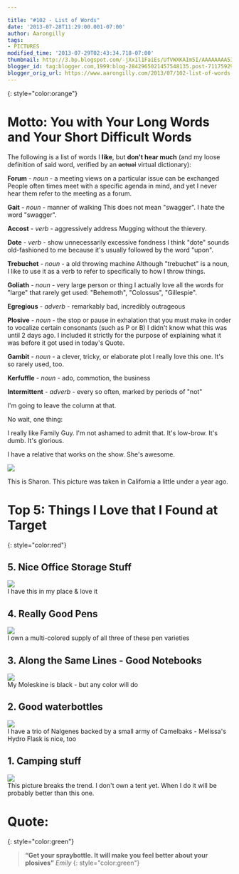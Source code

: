 ```yaml
---

title: "#102 - List of Words"
date: '2013-07-28T11:29:00.001-07:00'
author: Aarongilly
tags:
- PICTURES
modified_time: '2013-07-29T02:43:34.718-07:00'
thumbnail: http://3.bp.blogspot.com/-jXx1l1FaiEs/UfVWXKAIm5I/AAAAAAAA5Ik/EFoVkTKAVgo/s72-c/IMG_9811.jpg
blogger_id: tag:blogger.com,1999:blog-2842965021457548135.post-711759294705862191
blogger_orig_url: https://www.aarongilly.com/2013/07/102-list-of-words.html
---
```


{: style="color:orange"}
# Motto: You with Your Long Words and Your Short Difficult Words

The following is a list of words I **like**, but **don't hear much** (and my loose definition of said word, verified by an ~~actual~~ virtual dictionary):

**Forum** - *noun* - a meeting views on a particular issue can be exchanged
People often times meet with a specific agenda in mind, and yet I never hear them refer to the meeting as a forum.

**Gait** - *noun* - manner of walking
This does not mean "swagger". I hate the word "swagger".

**Accost** - *verb* - aggressively address
Mugging without the thievery.

**Dote** - *verb* - show unnecessarily excessive fondness 
I think "dote" sounds old-fashioned to me because it's usually followed by the word "upon".

**Trebuchet** - *noun* - a old throwing machine
Although "trebuchet" is a noun, I like to use it as a verb to refer to specifically to how I throw things.

**Goliath** - *noun* - very large person or thing
I actually love all the words for "large" that rarely get used: "Behemoth", "Colossus", "Gillespie".

**Egregious** - *adverb* - remarkably bad, incredibly outrageous

**Plosive** - *noun* - the stop or pause in exhalation that you must make in order to vocalize certain consonants (such as P or B)
I didn't know what this was until 2 days ago. I included it strictly for the purpose of explaining what it was before it got used in today's Quote.

**Gambit** - *noun* - a clever, tricky, or elaborate plot
I really love this one. It's so rarely used, too.

**Kerfuffle** - *noun* - ado, commotion, the business

**Intermittent** - *adverb* - every so often, marked by periods of "not" 

I'm going to leave the column at that.

No wait, one thing:

I really like Family Guy. I'm not ashamed to admit that. It's low-brow. It's dumb. It's glorious. 

I have a relative that works on the show. She's awesome.

![](http://3.bp.blogspot.com/-jXx1l1FaiEs/UfVWXKAIm5I/AAAAAAAA5Ik/EFoVkTKAVgo/s640/IMG_9811.jpg)

This is Sharon. This picture was taken in California a little under a year ago.

# Top 5: Things I Love that I Found at Target
{: style="color:red"}
## 5. Nice Office Storage Stuff
![](http://4.bp.blogspot.com/-aUmN-psVSaA/UetqSOq4NsI/AAAAAAAA4ns/c_43xiwlPW4/s640/IMG_20130720_212228.jpg)  
I have this in my place & love it
## 4. Really Good Pens
![](http://2.bp.blogspot.com/-9wpN86U6B1U/UetqSECD23I/AAAAAAAA4ns/UvaGgnG8KiE/s640/IMG_20130720_211522.jpg)  
I own a multi-colored supply of all three of these pen varieties
## 3. Along the Same Lines - Good Notebooks
![](http://4.bp.blogspot.com/-6GBAgl7az-A/UetqSDhExqI/AAAAAAAA4ns/-s0niTCGDY8/s640/IMG_20130720_211146.jpg)  
My Moleskine is black - but any color will do
## 2. Good waterbottles
![](http://2.bp.blogspot.com/-XA9GmUKtFq4/UetqSF7wBgI/AAAAAAAA4ns/T3AoOZSNI3o/s640/IMG_20130720_210841.jpg)  
I have a trio of Nalgenes backed by a small army of Camelbaks - Melissa's Hydro Flask is nice, too
## 1. Camping stuff
![](http://4.bp.blogspot.com/-lNUatvkZym8/UetqSF1m9NI/AAAAAAAA4ns/pbKy5HFGKyk/s640/1374371297434.jpg)  
This picture breaks the trend. I don't own a tent yet. When I do it will be probably better than this one.

# Quote:
{: style="color:green"}
> **“Get your spraybottle. It will make you feel better about your plosives”**
<cite>Emily</cite>
{: style="color:green"}